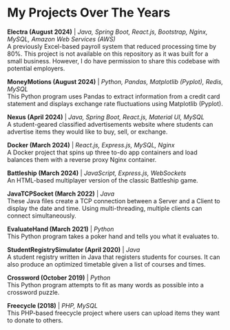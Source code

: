 # My Projects Over The Years

**Electra (August 2024)** | *Java, Spring Boot, React.js, Bootstrap, Nginx, MySQL, Amazon Web Services (AWS)*\
A previously Excel-based payroll system that reduced processing time by 80%. This project is not available on this repository as it was built for a small business. However, I do have permission to share this codebase with potential employers.

**MoneyMotions (August 2024)** | *Python, Pandas, Matplotlib (Pyplot), Redis, MySQL*\
This Python program uses Pandas to extract information from a credit card statement and displays exchange rate fluctuations using Matplotlib (Pyplot).

**Nexus (April 2024)** | *Java, Spring Boot, React.js, Material UI, MySQL*\
A student-geared classified advertisements website where students can advertise items they would like to buy, sell, or exchange.

**Docker (March 2024)** | *React.js, Express.js, MySQL, Nginx*\
A Docker project that spins up three to-do app containers and load balances them with a reverse proxy Nginx container.

**Battleship (March 2024)** | *JavaScript, Express.js, WebSockets*\
An HTML-based multiplayer version of the classic Battleship game.

**JavaTCPSocket (March 2022)** | *Java*\
These Java files create a TCP connection between a Server and a Client to display the date and time. Using multi-threading, multiple clients can connect simultaneously.

**EvaluateHand (March 2021)** | *Python*\
This Python program takes a poker hand and tells you what it evaluates to.

**StudentRegistrySimulator (April 2020)** | *Java*\
A student registry written in Java that registers students for courses. It can also produce an optimized timetable given a list of courses and times.

**Crossword (October 2019)** | *Python*\
This Python program attempts to fit as many words as possible into a crossword puzzle.

**Freecycle (2018)** | *PHP, MySQL*\
This PHP-based freecycle project where users can upload items they want to donate to others.

